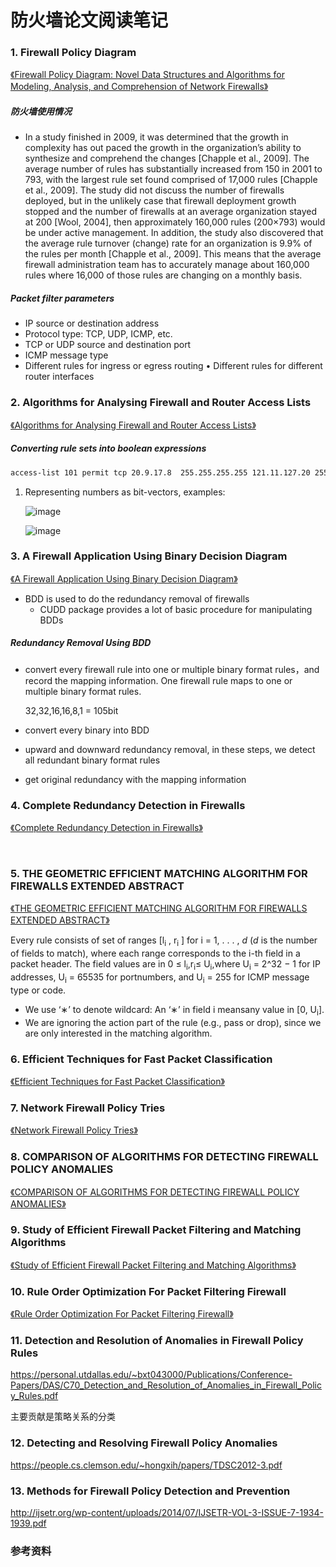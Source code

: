 # 防火墙论文阅读笔记

### 1. Firewall Policy Diagram

[《Firewall Policy Diagram: Novel Data Structures and Algorithms for Modeling, Analysis, and Comprehension of Network Firewalls》](https://kuscholarworks.ku.edu/bitstream/handle/1808/11462/Clark_ku_0099D_12729_DATA_1.pdf;sequence=1)

##### 防火墙使用情况

* In a study finished in 2009, it was determined that the growth in complexity has out paced the growth in the organization’s ability to synthesize and comprehend the changes [Chapple et al., 2009]. The average number of rules has substantially increased from 150 in 2001 to 793, with the largest rule set found comprised of 17,000 rules [Chapple et al., 2009]. The study did not discuss the number of firewalls deployed, but in the unlikely case that firewall deployment growth stopped and the number of firewalls at an average organization stayed at 200 [Wool, 2004], then approximately 160,000 rules (200×793) would be under active management. In addition, the study also discovered that the average
  rule turnover (change) rate for an organization is 9.9% of the rules per month [Chapple et al.,
  2009]. This means that the average firewall administration team has to accurately manage
  about 160,000 rules where 16,000 of those rules are changing on a monthly basis.

##### Packet filter parameters 
* IP source or destination address
* Protocol type: TCP, UDP, ICMP, etc.
* TCP or UDP source and destination port
* ICMP message type
* Different rules for ingress or egress routing • Different rules for different router interfaces


### 2. Algorithms for Analysing Firewall and Router Access Lists

[《Algorithms for Analysing Firewall and Router Access Lists》](https://www.researchgate.net/publication/2300371/download)

##### 	Converting rule sets into boolean expressions

```bash
access-list 101 permit tcp 20.9.17.8  255.255.255.255 121.11.127.20 255.255.255.255 range 23 27
```

1. Representing numbers as bit-vectors, examples:

   ![image](https://songtianyi-blog.oss-cn-shenzhen.aliyuncs.com/20.9.17.8-bool-expression.png)

   

   ![image](https://songtianyi-blog.oss-cn-shenzhen.aliyuncs.com/128.0.0.0:8-bool-expression.png)



### 3. A Firewall Application Using Binary Decision Diagram

[《A Firewall Application Using Binary Decision Diagram》](http://dpi-proceedings.com/index.php/dtcse/article/viewFile/8909/8478)

* BDD is used to do the redundancy removal of firewalls
  * CUDD package provides a lot of basic procedure for manipulating BDDs	

##### Redundancy Removal Using BDD

- convert every firewall rule into one or multiple binary format rules，and record the mapping information. One firewall rule maps to one or multiple binary format rules.

  32,32,16,16,8,1 = 105bit

- convert every binary into BDD

- upward and downward redundancy removal, in these steps, we detect all redundant binary format rules

- get original redundancy with the mapping information

  

### 4. Complete Redundancy Detection in Firewalls

[《Complete Redundancy Detection in Firewalls》](https://web.cse.msu.edu/~alexliu/publications/Redundancy/redundancy.pdf)

​		

### 5. THE GEOMETRIC EFFICIENT MATCHING ALGORITHM FOR FIREWALLS EXTENDED ABSTRACT

[《THE GEOMETRIC EFFICIENT MATCHING ALGORITHM FOR FIREWALLS EXTENDED ABSTRACT》](https://www.eng.tau.ac.il/~yash/ieeei04-gem.pdf)		

Every rule consists of set of ranges [l<sub>i</sub> , r<sub>i</sub> ] for i = 1, . . . , *d* (*d* is the number of fields to match), where each range corresponds to the i-th field in a packet header. The field values are in 0 ≤ l<sub>i</sub>,r<sub>i</sub>≤ U<sub>i</sub>,where U<sub>i</sub> = 2^32 − 1 for IP addresses, U<sub>i</sub> = 65535 for portnumbers, and U<sub>i</sub> = 255 for ICMP message type or code.

- We use ‘∗’ to denote wildcard: An ‘∗’ in field i meansany value in [0, U<sub>i</sub>].
- We are ignoring the action part of the rule (e.g., pass or drop), since we are only interested in the matching algorithm.



### 6. Efficient Techniques for Fast Packet Classification

[《Efficient Techniques for Fast Packet Classification》](https://pdfs.semanticscholar.org/6e41/003adff1179f3bea0765743877a699b7f49e.pdf)

### 7. Network Firewall Policy Tries

[《Network Firewall Policy Tries》](https://pdfs.semanticscholar.org/bca2/0ba743daf0b9a786fe3d5faa90d53a9a7344.pdf)



### 8. COMPARISON OF ALGORITHMS FOR DETECTING FIREWALL POLICY ANOMALIES 

[《COMPARISON OF ALGORITHMS FOR DETECTING FIREWALL POLICY ANOMALIES》](http://www.iraj.in/journal/journal_file/journal_pdf/3-218-145413332618-22.pdf)

### 9. Study of Efficient Firewall Packet Filtering and Matching Algorithms
[《Study of Efficient Firewall Packet Filtering and Matching Algorithms》](https://www.ijraset.com/fileserve.php?FID=1384)

### 10. Rule Order Optimization For Packet Filtering Firewall
[《Rule Order Optimization For Packet Filtering Firewall》](https://www.ijser.org/researchpaper/Rule-order-optimization-for-packet-filtering-firewall.pdf)

### 11. Detection and Resolution of Anomalies in Firewall Policy Rules

https://personal.utdallas.edu/~bxt043000/Publications/Conference-Papers/DAS/C70_Detection_and_Resolution_of_Anomalies_in_Firewall_Policy_Rules.pdf

主要贡献是策略关系的分类

### 12. Detecting and Resolving Firewall Policy Anomalies

https://people.cs.clemson.edu/~hongxih/papers/TDSC2012-3.pdf

### 13. Methods for Firewall Policy Detection and Prevention

http://ijsetr.org/wp-content/uploads/2014/07/IJSETR-VOL-3-ISSUE-7-1934-1939.pdf

### 参考资料​​​


​	

